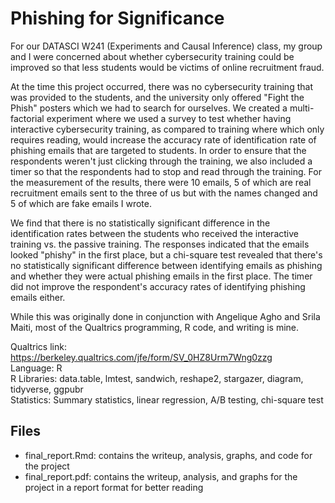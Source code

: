 # Phishing for Significance
For our DATASCI W241 (Experiments and Causal Inference) class, 
my group and I were concerned about whether cybersecurity training could be improved so that 
less students would be victims of online recruitment fraud. 

At the time this project occurred, 
there was no cybersecurity training that was provided to the students, 
and the university only offered "Fight the Phish" posters which we had to search for ourselves. 
We created a multi-factorial experiment where we used a survey to test whether having interactive cybersecurity training, as compared to training where 
which only requires reading, would increase the accuracy rate of identification rate of phishing emails that are targeted to students.
In order to ensure that the respondents weren't just clicking through the training, we also included a timer so that the respondents 
had to stop and read through the training. For the measurement of the results, there were 10 emails, 
5 of which are real recruitment emails sent to the three of us but with the names changed and 5 of which are fake emails I wrote.

We find that there is no statistically significant difference in the identification rates between the students who 
received the interactive training vs. the passive training. The responses indicated that the emails looked "phishy"
in the first place, but a chi-square test revealed that there's no statistically significant difference between identifying
emails as phishing and whether they were actual phishing emails in the first place. The timer did not improve the respondent's 
accuracy rates of identifying phishing emails either.

While this was originally done in conjunction with Angelique Agho and Srila Maiti, most of the Qualtrics programming, R code, and 
writing is mine. 

Qualtrics link: https://berkeley.qualtrics.com/jfe/form/SV_0HZ8Urm7Wng0zzg<br>
Language: R<br>
R Libraries: data.table, lmtest, sandwich, reshape2, stargazer, diagram, tidyverse, ggpubr<br>
Statistics: Summary statistics, linear regression, A/B testing, chi-square test

## Files
* final_report.Rmd: contains the writeup, analysis, graphs, and code for the project
* final_report.pdf: contains the writeup, analysis, and graphs for the project in a report format for better reading
